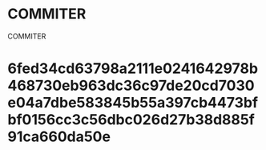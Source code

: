 # COMMITER
COMMITER






# 6fed34cd63798a2111e0241642978b468730eb963dc36c97de20cd7030e04a7dbe583845b55a397cb4473bfbf0156cc3c56dbc026d27b38d885f91ca660da50e
